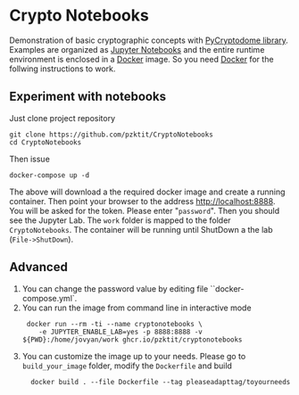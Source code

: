 # Crypto Notebooks

Demonstration of basic cryptographic concepts with [PyCryptodome library](https://pypi.org/project/pycryptodome/).
Examples are organized as [Jupyter Notebooks](https://jupyter.org/) and the entire runtime environment is enclosed in a 
[Docker](https://www.docker.com/) image. So you need [Docker](https://www.docker.com/) for the follwing instructions to work.

## Experiment with notebooks

Just clone project repository
```
git clone https://github.com/pzktit/CryptoNotebooks
cd CryptoNotebooks
```
Then issue
```
docker-compose up -d
```
The above will download a the required docker image and create a running container.
Then point your browser to the address [http://localhost:8888](http://localhost:8888).
You will be asked for the token. Please enter "``password``". 
Then you should see the Jupyter Lab. The ``work`` folder is mapped to the folder ``CryptoNotebooks``.
The container will be running until ShutDown a the lab (``File->ShutDown``).

## Advanced

1. You can change the password value by editing file ``docker-compose.yml`.
2. You can run the image from command line in interactive mode
   ```
    docker run --rm -ti --name cryptonotebooks \
	   -e JUPYTER_ENABLE_LAB=yes -p 8888:8888 -v ${PWD}:/home/jovyan/work ghcr.io/pzktit/cryptonotebooks
	 ```
3. You can customize the image up to your needs. Please go to ``build_your_image`` folder, modify the ``Dockerfile`` and build 
   ```
	 docker build . --file Dockerfile --tag pleaseadapttag/toyourneeds
	 ```
